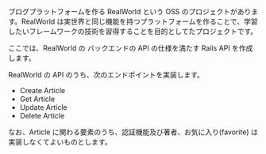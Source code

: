 
ブログプラットフォームを作る RealWorld という OSS のプロジェクトがあります。RealWorld は実世界と同じ機能を持つプラットフォームを作ることで、学習したいフレームワークの技術を習得することを目的としてたプロジェクトです。

ここでは、RealWorld の バックエンドの API の仕様を満たす Rails API を作成します。

RealWorld の API のうち、次のエンドポイントを実装します。

-  Create Article
-  Get Article
-  Update Article
-  Delete Article

なお、Article に関わる要素のうち、認証機能及び著者、お気に入り(favorite) は実装しなくてよいものとします。

